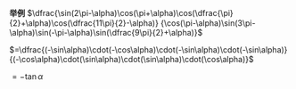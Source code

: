 **举例**
$\dfrac{\sin(2\pi-\alpha)\cos(\pi+\alpha)\cos(\dfrac{\pi}{2}+\alpha)\cos(\dfrac{11\pi}{2}-\alpha)}
{\cos(\pi-\alpha)\sin(3\pi-\alpha)\sin(-\pi-\alpha)\sin(\dfrac{9\pi}{2}+\alpha)}$

$=\dfrac{(-\sin\alpha)\cdot(-\cos\alpha)\cdot(-\sin\alpha)\cdot(-\sin\alpha)}{(-\cos\alpha)\cdot(\sin\alpha)\cdot(\sin\alpha)\cdot(\cos\alpha)}$

$=-\tan\alpha$
